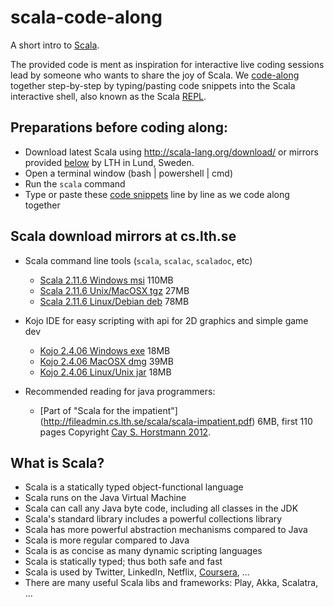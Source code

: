 # scala-code-along

A short intro to [Scala](http://scala-lang.org/). 

The provided code is ment as inspiration for interactive live coding sessions lead by someone who wants to share the joy of Scala. We [code-along](https://github.com/bjornregnell/scala-code-along/blob/master/scala-code-along-intro.scala) together step-by-step
by typing/pasting code snippets into the Scala interactive shell, also known as the Scala [REPL](http://en.wikipedia.org/wiki/Read%E2%80%93eval%E2%80%93print_loop).

## Preparations before coding along:

  * Download latest Scala using http://scala-lang.org/download/ or mirrors provided [below](https://github.com/bjornregnell/scala-code-along#scala-download-mirrors-at-cslthse) by LTH in Lund, Sweden.
  * Open a terminal window (bash | powershell | cmd)
  * Run the `scala` command
  * Type or paste these [code snippets](https://github.com/bjornregnell/scala-code-along/blob/master/scala-code-along-intro.scala) line by line as we code along together 

## Scala download mirrors at cs.lth.se

  * Scala command line tools (`scala`, `scalac`, `scaladoc`, etc) 
    * [Scala 2.11.6 Windows msi](http://fileadmin.cs.lth.se/scala/scala-2.11.6.msi) 110MB
    * [Scala 2.11.6 Unix/MacOSX tgz](http://fileadmin.cs.lth.se/scala/scala-2.11.6.tgz) 27MB
    * [Scala 2.11.6 Linux/Debian deb](http://fileadmin.cs.lth.se/scala/scala-2.11.6.deb) 78MB

  * Kojo IDE for easy scripting with api for 2D graphics and simple game dev     
    * [Kojo 2.4.06 Windows exe](http://fileadmin.cs.lth.se/kojo/KojoInstall-2.4.06.exe)  18MB
    * [Kojo 2.4.06 MacOSX dmg](http://fileadmin.cs.lth.se/kojo/Kojo-2.4.06.app.dmg) 39MB
    * [Kojo 2.4.06 Linux/Unix jar](http://fileadmin.cs.lth.se/kojo/kojoInstall-2.4.06.jar) 18MB
    
  * Recommended reading for java programmers:
    * [Part of "Scala for the impatient"] (http://fileadmin.cs.lth.se/scala/scala-impatient.pdf) 6MB, first 110 pages Copyright [Cay S. Horstmann 2012](http://www.horstmann.com/scala/index.html).  
  
## What is Scala?

  * Scala is a statically typed object-functional language 
  * Scala runs on the Java Virtual Machine 
  * Scala can call any Java byte code, including all classes in the JDK
  * Scala's standard library includes a powerful collections library
  * Scala has more powerful abstraction mechanisms compared to Java
  * Scala is more regular compared to Java
  * Scala is as concise as many dynamic scripting languages
  * Scala is statically typed; thus both safe and fast
  * Scala is used by Twitter, LinkedIn, Netflix, [Coursera]( https://tech.coursera.org/blog/2014/02/18/why-we-love-scala-at-coursera/), ... 
  * There are many useful Scala libs and frameworks: Play, Akka, Scalatra, ...

